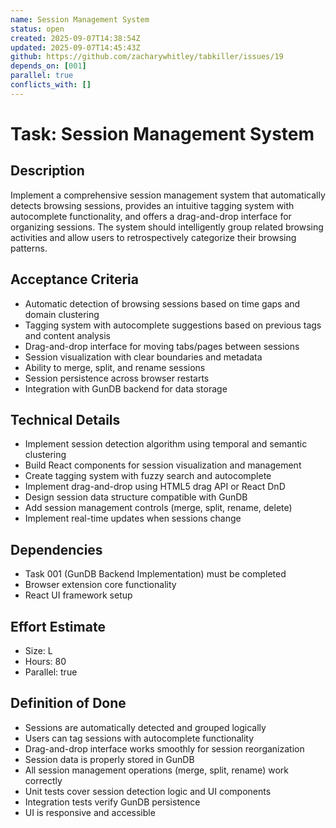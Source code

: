 ```yaml
---
name: Session Management System
status: open
created: 2025-09-07T14:38:54Z
updated: 2025-09-07T14:45:43Z
github: https://github.com/zacharywhitley/tabkiller/issues/19
depends_on: [001]
parallel: true
conflicts_with: []
---
```


# Task: Session Management System

## Description
Implement a comprehensive session management system that automatically detects browsing sessions, provides an intuitive tagging system with autocomplete functionality, and offers a drag-and-drop interface for organizing sessions. The system should intelligently group related browsing activities and allow users to retrospectively categorize their browsing patterns.

## Acceptance Criteria
- Automatic detection of browsing sessions based on time gaps and domain clustering
- Tagging system with autocomplete suggestions based on previous tags and content analysis
- Drag-and-drop interface for moving tabs/pages between sessions
- Session visualization with clear boundaries and metadata
- Ability to merge, split, and rename sessions
- Session persistence across browser restarts
- Integration with GunDB backend for data storage

## Technical Details
- Implement session detection algorithm using temporal and semantic clustering
- Build React components for session visualization and management
- Create tagging system with fuzzy search and autocomplete
- Implement drag-and-drop using HTML5 drag API or React DnD
- Design session data structure compatible with GunDB
- Add session management controls (merge, split, rename, delete)
- Implement real-time updates when sessions change

## Dependencies
- Task 001 (GunDB Backend Implementation) must be completed
- Browser extension core functionality
- React UI framework setup

## Effort Estimate
- Size: L
- Hours: 80
- Parallel: true

## Definition of Done
- Sessions are automatically detected and grouped logically
- Users can tag sessions with autocomplete functionality
- Drag-and-drop interface works smoothly for session reorganization
- Session data is properly stored in GunDB
- All session management operations (merge, split, rename) work correctly
- Unit tests cover session detection logic and UI components
- Integration tests verify GunDB persistence
- UI is responsive and accessible

